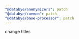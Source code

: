 ```yaml
---
"@databye/anonymizers": patch
"@databye/common": patch
"@databye/base-processor": patch
---
```


change titles
